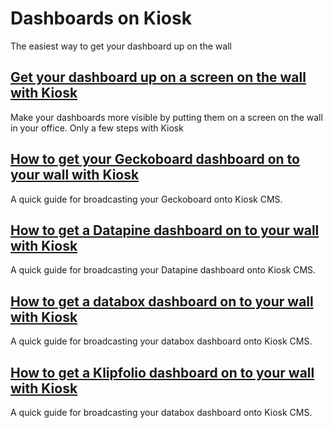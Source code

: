 # Dashboards on Kiosk
The easiest way to get your dashboard up on the wall

## [Get your dashboard up on a screen on the wall with Kiosk](./dashboards-with-kiosk-tv/index.md)
Make your dashboards more visible by putting them on a screen on the wall in your office. Only a few steps with Kiosk

## [How to get your Geckoboard dashboard on to your wall with Kiosk](./geckoboard-dashboard-with-kiosk/index.md)
A quick guide for broadcasting your Geckoboard onto Kiosk CMS.

## [How to get a Datapine dashboard on to your wall with Kiosk](./datapine-dashboard-with-kiosk/index.md)
A quick guide for broadcasting your Datapine dashboard onto Kiosk CMS.

## [How to get a databox dashboard on to your wall with Kiosk](./databox-dashboard-with-kiosk/index.md)
A quick guide for broadcasting your databox dashboard onto Kiosk CMS.

## [How to get a Klipfolio dashboard on to your wall with Kiosk](./klipfolio-dashboard-with-kiosk/index.md)
A quick guide for broadcasting your databox dashboard onto Kiosk CMS.
